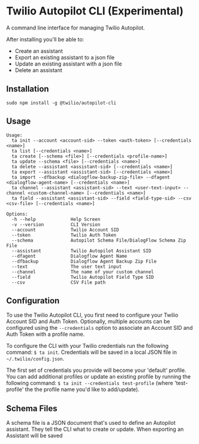 Twilio Autopilot CLI (Experimental)
===
A command line interface for managing Twilio Autopilot.

After installing you'll be able to:

* Create an assistant
* Export an existing assistant to a json file
* Update an existing assistant with a json file
* Delete an assistant

## Installation

  `sudo npm install -g @twilio/autopilot-cli`
  
## Usage

```
Usage:
  ta init --account <account-sid> --token <auth-token> [--credentials <name>]
  ta list [--credentials <name>]
  ta create [--schema <file>] [--credentials <profile-name>]
  ta update --schema <file> [--credentials <name>]
  ta delete --assistant <assistant-sid> [--credentials <name>]
  ta export --assistant <assistant-sid> [--credentials <name>]
  ta import --dfbackup <dialogflow-backup-zip-file> --dfagent <dialogflow-agent-name> [--credentials <name>]
  ta channel --assistant <assistant-sid> --text <user-text-input> --channel <custom-channel-name> [--credentials <name>]
  ta field --assistant <assistant-sid> --field <field-type-sid> --csv <csv-file> [--credentials <name>]

Options:
  -h --help             Help Screen
  -v --version          CLI Version
  --account             Twilio Account SID
  --token               Twilio Auth Token
  --schema              Autopilot Schema File/DialogFlow Schema Zip File 
  --assistant           Twilio Autopilot Assistant SID
  --dfagent             Dialogflow Agent Name
  --dfbackup            Dialogflow Agent Backup Zip File
  --text                The user text input
  --channel             The name of your custom channel
  --field               Twilio Autopilot Field Type SID
  --csv                 CSV File path
```

## Configuration
To use the Twilio Autopilot CLI, you first need to configure your Twilio Account SID and Auth Token. Optionally, multiple accounts can be configured using the `--credentials` option to associate an Account SID and Auth Token with a profile name. 

To configure the CLI with your Twilio credentials run the following command: `$ ta init`. Credentials will be saved in a local JSON file in `~/.twilio/config.json`.

The first set of credentials you provide will become your 'default' profile. You can add additional profiles or update an existing profile by running the following command: `$ ta init --credentials test-profile` (where 'test-profile' the the profile name you'd like to add/update).

## Schema Files
A schema file is a JSON document that's used to define an Autopilot assistant. They tell the CLI what to create or update. When exporting an Assistant will be saved

